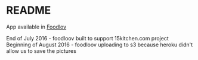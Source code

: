 # README

App available in <a href="https://foodoof.herokuapp.com/" target="_blank">Foodlov</a>
<br>

End of July 2016 - foodloov built to support 15kitchen.com project
<br>
Beginning of August 2016 - foodloov uploading to s3 because heroku didn't allow us to save the pictures
